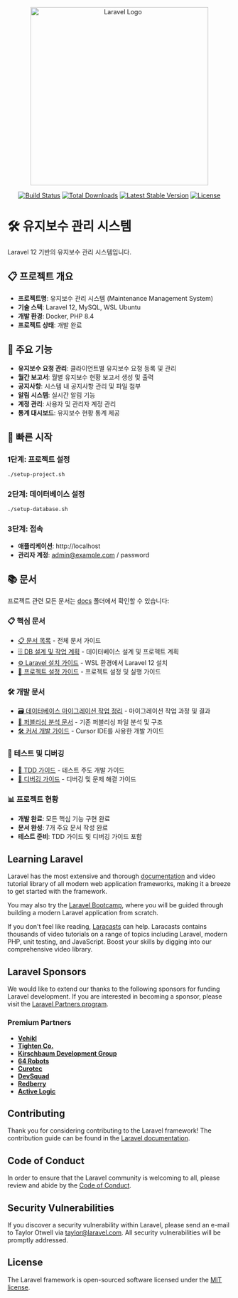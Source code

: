 <p align="center"><a href="https://laravel.com" target="_blank"><img src="https://raw.githubusercontent.com/laravel/art/master/logo-lockup/5%20SVG/2%20CMYK/1%20Full%20Color/laravel-logolockup-cmyk-red.svg" width="400" alt="Laravel Logo"></a></p>

<p align="center">
<a href="https://github.com/laravel/framework/actions"><img src="https://github.com/laravel/framework/workflows/tests/badge.svg" alt="Build Status"></a>
<a href="https://packagist.org/packages/laravel/framework"><img src="https://img.shields.io/packagist/dt/laravel/framework" alt="Total Downloads"></a>
<a href="https://packagist.org/packages/laravel/framework"><img src="https://img.shields.io/packagist/v/laravel/framework" alt="Latest Stable Version"></a>
<a href="https://packagist.org/packages/laravel/framework"><img src="https://img.shields.io/packagist/l/laravel/framework" alt="License"></a>
</p>

# 🛠️ 유지보수 관리 시스템

Laravel 12 기반의 유지보수 관리 시스템입니다.

## 📋 프로젝트 개요

- **프로젝트명**: 유지보수 관리 시스템 (Maintenance Management System)
- **기술 스택**: Laravel 12, MySQL, WSL Ubuntu
- **개발 환경**: Docker, PHP 8.4
- **프로젝트 상태**: 개발 완료

## 🚀 주요 기능

- **유지보수 요청 관리**: 클라이언트별 유지보수 요청 등록 및 관리
- **월간 보고서**: 월별 유지보수 현황 보고서 생성 및 출력
- **공지사항**: 시스템 내 공지사항 관리 및 파일 첨부
- **알림 시스템**: 실시간 알림 기능
- **계정 관리**: 사용자 및 관리자 계정 관리
- **통계 대시보드**: 유지보수 현황 통계 제공

## 🚀 빠른 시작

### 1단계: 프로젝트 설정
```bash
./setup-project.sh
```

### 2단계: 데이터베이스 설정
```bash
./setup-database.sh
```

### 3단계: 접속
- **애플리케이션**: http://localhost
- **관리자 계정**: admin@example.com / password

## 📚 문서

프로젝트 관련 모든 문서는 [docs](./docs/) 폴더에서 확인할 수 있습니다:

### 📋 핵심 문서
- [📋 문서 목록](./docs/README.md) - 전체 문서 가이드
- [🗄️ DB 설계 및 작업 계획](./docs/01_DB_설계_및_작업_계획.md) - 데이터베이스 설계 및 프로젝트 계획
- [⚙️ Laravel 설치 가이드](./docs/02_Laravel_설치_가이드.md) - WSL 환경에서 Laravel 12 설치
- [🚀 프로젝트 설정 가이드](./docs/08_프로젝트_설정_가이드.md) - 프로젝트 설정 및 실행 가이드

### 🛠️ 개발 문서
- [🗃️ 데이터베이스 마이그레이션 작업 정리](./docs/03_데이터베이스_마이그레이션_작업_정리.md) - 마이그레이션 작업 과정 및 결과
- [🎨 퍼블리싱 분석 문서](./docs/04_퍼블리싱_분석_문서.md) - 기존 퍼블리싱 파일 분석 및 구조
- [🛠️ 커서 개발 가이드](./docs/05_커서_개발_가이드.md) - Cursor IDE를 사용한 개발 가이드

### 🧪 테스트 및 디버깅
- [🧪 TDD 가이드](./docs/06_TDD_가이드.md) - 테스트 주도 개발 가이드
- [🐛 디버깅 가이드](./docs/07_디버깅_가이드.md) - 디버깅 및 문제 해결 가이드

### 📊 프로젝트 현황
- **개발 완료**: 모든 핵심 기능 구현 완료
- **문서 완성**: 7개 주요 문서 작성 완료
- **테스트 준비**: TDD 가이드 및 디버깅 가이드 포함

## Learning Laravel

Laravel has the most extensive and thorough [documentation](https://laravel.com/docs) and video tutorial library of all modern web application frameworks, making it a breeze to get started with the framework.

You may also try the [Laravel Bootcamp](https://bootcamp.laravel.com), where you will be guided through building a modern Laravel application from scratch.

If you don't feel like reading, [Laracasts](https://laracasts.com) can help. Laracasts contains thousands of video tutorials on a range of topics including Laravel, modern PHP, unit testing, and JavaScript. Boost your skills by digging into our comprehensive video library.

## Laravel Sponsors

We would like to extend our thanks to the following sponsors for funding Laravel development. If you are interested in becoming a sponsor, please visit the [Laravel Partners program](https://partners.laravel.com).

### Premium Partners

- **[Vehikl](https://vehikl.com)**
- **[Tighten Co.](https://tighten.co)**
- **[Kirschbaum Development Group](https://kirschbaumdevelopment.com)**
- **[64 Robots](https://64robots.com)**
- **[Curotec](https://www.curotec.com/services/technologies/laravel)**
- **[DevSquad](https://devsquad.com/hire-laravel-developers)**
- **[Redberry](https://redberry.international/laravel-development)**
- **[Active Logic](https://activelogic.com)**

## Contributing

Thank you for considering contributing to the Laravel framework! The contribution guide can be found in the [Laravel documentation](https://laravel.com/docs/contributions).

## Code of Conduct

In order to ensure that the Laravel community is welcoming to all, please review and abide by the [Code of Conduct](https://laravel.com/docs/contributions#code-of-conduct).

## Security Vulnerabilities

If you discover a security vulnerability within Laravel, please send an e-mail to Taylor Otwell via [taylor@laravel.com](mailto:taylor@laravel.com). All security vulnerabilities will be promptly addressed.

## License

The Laravel framework is open-sourced software licensed under the [MIT license](https://opensource.org/licenses/MIT).
